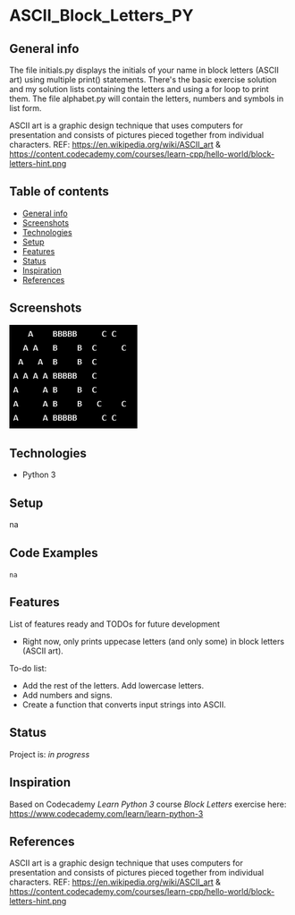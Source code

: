 # ASCII_Block_Letters_PY

## General info
The file initials.py displays the initials of your name in block letters (ASCII art) using multiple print() statements. There's the basic exercise solution and my solution lists containing the letters and using a for loop to print them. 
The file alphabet.py will contain the letters, numbers and symbols in list form.  

ASCII art is a graphic design technique that uses computers for presentation and consists of pictures pieced together from individual characters. REF: https://en.wikipedia.org/wiki/ASCII_art & https://content.codecademy.com/courses/learn-cpp/hello-world/block-letters-hint.png

## Table of contents
* [General info](#general-info)
* [Screenshots](#screenshots)
* [Technologies](#technologies)
* [Setup](#setup)
* [Features](#features)
* [Status](#status)
* [Inspiration](#inspiration)
* [References](#references)

## Screenshots
![Example screenshot](./img/screenshot.PNG)

## Technologies
* Python 3

## Setup
na

## Code Examples
`na`

## Features
List of features ready and TODOs for future development
* Right now, only prints uppecase letters (and only some) in block letters (ASCII art).

To-do list:
* Add the rest of the letters. Add lowercase letters. 
* Add numbers and signs.
* Create a function that converts input strings into ASCII. 

## Status
Project is: _in progress_

## Inspiration
Based on Codecademy _Learn Python 3_ course _Block Letters_ exercise here: https://www.codecademy.com/learn/learn-python-3

## References
ASCII art is a graphic design technique that uses computers for presentation and consists of pictures pieced together from individual characters. REF: https://en.wikipedia.org/wiki/ASCII_art & https://content.codecademy.com/courses/learn-cpp/hello-world/block-letters-hint.png
